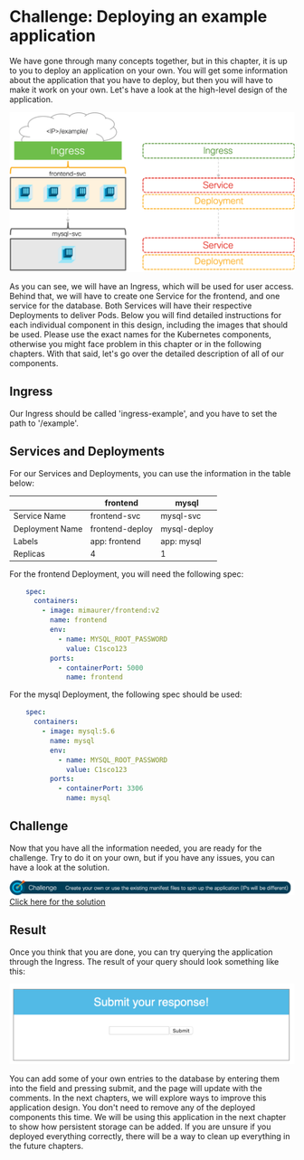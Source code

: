 # Challenge: Deploying an example application
We have gone through many concepts together, but in this chapter, it is up to you to deploy an application on your own. You will get some information about the application that you have to deploy, but then you will have to make it work on your own. Let's have a look at the high-level design of the application.

![Application Design](img/app_design.png?raw=true "Application Design")

As you can see, we will have an Ingress, which will be used for user access. Behind that, we will have to create one Service for the frontend, and one service for the database. Both Services will have their respective Deployments to deliver Pods. Below you will find detailed instructions for each individual component in this design, including the images that should be used. Please use the exact names for the Kubernetes components, otherwise you might face problem in this chapter or in the following chapters. With that said, let's go over the detailed description of all of our components.

## Ingress
Our Ingress should be called 'ingress-example', and you have to set the path to '/example'.

## Services and Deployments
For our Services and Deployments, you can use the information in the table below:

|  | frontend | mysql |
|-----------------|-----------------|--------------|
| Service Name | frontend-svc | mysql-svc |
| Deployment Name | frontend-deploy | mysql-deploy |
| Labels | app: frontend | app: mysql |
| Replicas | 4 | 1 |

For the frontend Deployment, you will need the following spec:

```yaml
    spec:
      containers:
        - image: mimaurer/frontend:v2
          name: frontend
          env:
            - name: MYSQL_ROOT_PASSWORD
              value: C1sco123
          ports:
            - containerPort: 5000
              name: frontend
```

For the mysql Deployment, the following spec should be used:

```yaml
    spec:
      containers:
        - image: mysql:5.6
          name: mysql
          env:
            - name: MYSQL_ROOT_PASSWORD
              value: C1sco123
          ports:
            - containerPort: 3306
              name: mysql
```

## Challenge

Now that you have all the information needed, you are ready for the challenge. Try to do it on your own, but if you have any issues, you can have a look at the solution.

![Challenge](img/challenge.png?raw=true "Challenge")
[Click here for the solution](./solutions/ "Click here for the solution")

## Result

Once you think that you are done, you can try querying the application through the Ingress. The result of your query should look something like this:

![Challenge Result](img/result.png?raw=true "Challenge Result")

You can add some of your own entries to the database by entering them into the field and pressing submit, and the page will update with the comments. In the next chapters, we will explore ways to improve this application design. You don't need to remove any of the deployed components this time. We will be using this application in the next chapter to show how persistent storage can be added. If you are unsure if you deployed everything correctly, there will be a way to clean up everything in the future chapters.
